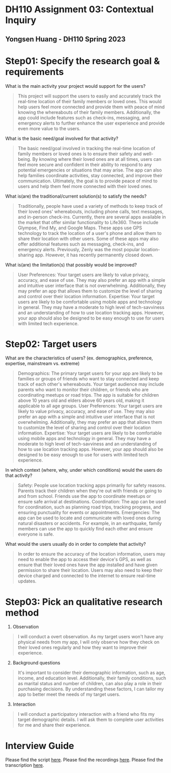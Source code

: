 # DH110 Assignment 03: Contextual Inquiry
## Yongsen Huang - DH110 Spring 2023

# Step01: Specify the research goal & requirements
What is the main activity your project would support for the users?
> This project will support the users to easily and accurately track the real-time location of their family members or loved ones. This would help users feel more connected and provide them with peace of mind knowing the whereabouts of their family members. Additionally, the app could include features such as check-ins, messaging, and emergency alerts to further enhance the user experience and provide even more value to the users.

What is the basic need/goal involved for that activity?
> The basic need/goal involved in tracking the real-time location of family members or loved ones is to ensure their safety and well-being. By knowing where their loved ones are at all times, users can feel more secure and confident in their ability to respond to any potential emergencies or situations that may arise. The app can also help families coordinate activities, stay connected, and improve their communication. Ultimately, the goal is to provide peace of mind to users and help them feel more connected with their loved ones.

What is(are) the traditional/current solution(s) to satisfy the needs?
>Traditionally, people have used a variety of methods to keep track of their loved ones' whereabouts, including phone calls, text messages, and in-person check-ins.
> Currently, there are several apps available in the market that offer similar functionality to Life360. These include Glympse, Find My, and Google Maps. These apps use GPS technology to track the location of a user's phone and allow them to share their location with other users. Some of these apps may also offer additional features such as messaging, check-ins, and emergency alerts.
> Previously, Zenly was the most popular location-sharing app. However, it has recently permanently closed down.

What is(are) the limitation(s) that possibly would be improved?
> User Preferences: Your target users are likely to value privacy, accuracy, and ease of use. They may also prefer an app with a simple and intuitive user interface that is not overwhelming. Additionally, they may prefer an app that allows them to customize the level of sharing and control over their location information.
> Expertise: Your target users are likely to be comfortable using mobile apps and technology in general. They may have a moderate to high level of tech-savviness and an understanding of how to use location tracking apps. However, your app should also be designed to be easy enough to use for users with limited tech experience.

# Step02: Target users
What are the characteristics of users? (ex. demographics, preference, expertise, mainstream vs. extreme)
> Demographics: The primary target users for your app are likely to be families or groups of friends who want to stay connected and keep track of each other's whereabouts. Your target audience may include parents who want to monitor their children, or friends who are coordinating meetups or road trips. The app is suitable for children above 10 years old and elders above 60 years old, making it applicable to all age groups.
> User Preferences: Your target users are likely to value privacy, accuracy, and ease of use. They may also prefer an app with a simple and intuitive user interface that is not overwhelming. Additionally, they may prefer an app that allows them to customize the level of sharing and control over their location information.
> Expertise: Your target users are likely to be comfortable using mobile apps and technology in general. They may have a moderate to high level of tech-savviness and an understanding of how to use location tracking apps. However, your app should also be designed to be easy enough to use for users with limited tech experience.

In which context (where, why, under which conditions) would the users do that activity?
>Safety: People use location tracking apps primarily for safety reasons. Parents track their children when they're out with friends or going to and from school. Friends use the app to coordinate meetups or ensure safe arrival at destinations.
>Coordination: The app can be used for coordination, such as planning road trips, tracking progress, and ensuring punctuality for events or appointments.
>Emergencies: The app can be used to locate and communicate with loved ones during natural disasters or accidents. For example, in an earthquake, family members can use the app to quickly find each other and ensure everyone is safe.

What would the users usually do in order to complete that activity?
> In order to ensure the accuracy of the location information, users may need to enable the app to access their device's GPS, as well as ensure that their loved ones have the app installed and have given permission to share their location. Users may also need to keep their device charged and connected to the internet to ensure real-time updates.

# Step03: Pick an qualitative research method
1. Observation
> I will conduct a overt observation. As my target users won't have any physical needs from my app, I will only observe how they check on their loved ones regularly and how they want to improve their experience.
2. Background questions
> It's important to consider their demographic information, such as age, income, and education level. Additionally, their family conditions, such as marital status and number of children, can also play a role in their purchasing decisions. By understanding these factors, I can tailor my app to better meet the needs of my target users. 
3. Interaction
> I will conduct a participatory interaction with a friend who fits my target demographic details. I will ask them to complete user activities for me and share their experience.

# Interview Guide
Please find the script [here](https://docs.google.com/document/d/1agLhft50-ZDwBrpGEPZBggkECe4eBvL6MjtQZbcMTzs/edit?usp=sharing).
Please find the recordings [here](https://drive.google.com/file/d/1_FKy_3NOacxbje0MzeJ1b27ueZG-9t5a/view?usp=sharing).
Please find the transcription [here](https://docs.google.com/document/d/1eR3eoUUuQX3MoG1kq8XK1JBkvSUBC8oFqHpsWHqRleU/edit?usp=sharing).
